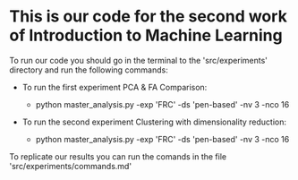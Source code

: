 # This is our code for the second work of Introduction to Machine Learning
To run our code you should go in the terminal to the 'src/experiments' directory and run the following commands:

- To run the first experiment PCA & FA Comparison:
    - python master_analysis.py -exp 'FRC' -ds 'pen-based' -nv 3 -nco 16

- To run the second experiment Clustering with dimensionality reduction:
    - python master_analysis.py -exp 'FRC' -ds 'pen-based' -nv 3 -nco 16

To replicate our results you can run the comands in the file 'src/experiments/commands.md'
